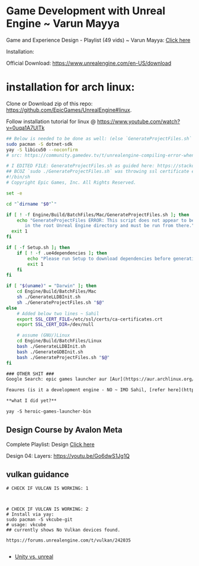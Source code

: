 # Game Development with Unreal Engine ~ Varun Mayya

Game and Experience Design - Playlist (49 vids) ~ Varun Mayya: [Click here](https://www.youtube.com/playlist?list=PL5DRb6AX7P4i0B-TErAp7Ur7LOoT9zzaM)

Installation:

Official Download: https://www.unrealengine.com/en-US/download



# installation for arch linux: 

Clone or Download zip of this repo: https://github.com/EpicGames/UnrealEngine#linux.

Follow installation tutorial for linux @ https://www.youtube.com/watch?v=0uqa1A7UlTk

```bash
## Below is needed to be done as well: (else `GenerateProjectFiles.sh` will fail)
sudo pacman -S dotnet-sdk
yay -S libicu50 --noconfirm
# src: https://community.gamedev.tv/t/unrealengine-compiling-error-when-generateprojectfiles-sh/199274
```

```bash
# I EDITED FILE: GenerateProjectFiles.sh as guided here: https://stackoverflow.com/a/72576052/10012446
## BCOZ `sudo ./GenerateProjectFiles.sh` was throwing ssl certificate errors. ~ Sahil
#!/bin/sh
# Copyright Epic Games, Inc. All Rights Reserved.

set -e

cd "`dirname "$0"`"

if [ ! -f Engine/Build/BatchFiles/Mac/GenerateProjectFiles.sh ]; then
	echo "GenerateProjectFiles ERROR: This script does not appear to be located \
       in the root Unreal Engine directory and must be run from there."
  exit 1
fi 

if [ -f Setup.sh ]; then
	if [ ! -f .ue4dependencies ]; then
		echo "Please run Setup to download dependencies before generating project files."
		exit 1
	fi
fi

if [ "$(uname)" = "Darwin" ]; then
	cd Engine/Build/BatchFiles/Mac
	sh ./GenerateLLDBInit.sh
	sh ./GenerateProjectFiles.sh "$@"
else
	# Added below two lines ~ Sahil
	export SSL_CERT_FILE=/etc/ssl/certs/ca-certificates.crt
	export SSL_CERT_DIR=/dev/null

	# assume (GNU/)Linux
	cd Engine/Build/BatchFiles/Linux
	bash ./GenerateLLDBInit.sh
	bash ./GenerateGDBInit.sh
	bash ./GenerateProjectFiles.sh "$@"
fi
```

```txt
### OTHER SHIT ###
Google Search: epic games launcher aur [Aur](https://aur.archlinux.org/packages/heroic-games-launcher-bin), [Github](https://github.com/Heroic-Games-Launcher/HeroicGamesLauncher).

Feaures (is it a development engine - NO ~ IMO Sahil, [refer here](https://github.com/Heroic-Games-Launcher/HeroicGamesLauncher#features-available-right-now))

**what I did yet?**

yay -S heroic-games-launcher-bin
```

## Design Course by Avalon Meta

Complete Playlist: Design [Click here](https://www.youtube.com/playlist?list=PL5DRb6AX7P4i8sLm2Nrvnvb_nTBoKjx7V)

Design 04: Layers: https://youtu.be/Go6dwS1Jg1Q

## vulkan guidance

```
# CHECK IF VULCAN IS WORKING: 1



# CHECK IF VULCAN IS WORKING: 2
# Install via yay:
sudo pacman -S vkcube-git
# usage: vkcube
## currently shows No Vulkan devices found.

https://forums.unrealengine.com/t/vulkan/242035


```

- [Unity vs. unreal](https://unrealcommunity.wiki/differences-between-unity-and-unreal-b2c4rqwm)
